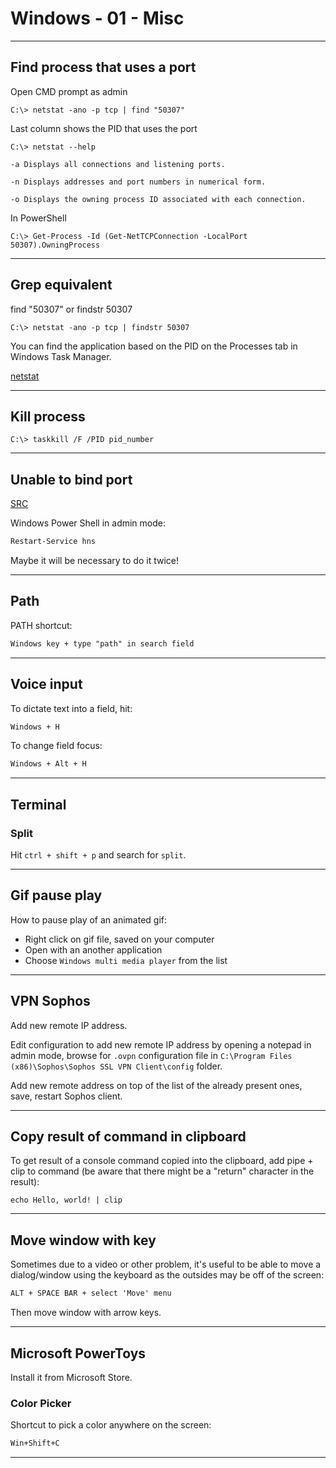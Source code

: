 # Windows - 01 - Misc

---

## Find process that uses a port

Open CMD prompt as admin

```console
C:\> netstat -ano -p tcp | find "50307"
```

Last column shows the PID that uses the port

```console
C:\> netstat --help

-a Displays all connections and listening ports.

-n Displays addresses and port numbers in numerical form.

-o Displays the owning process ID associated with each connection.
```

In PowerShell

```console
C:\> Get-Process -Id (Get-NetTCPConnection -LocalPort 50307).OwningProcess
```

---

## Grep equivalent

find "50307" or findstr 50307

```console
C:\> netstat -ano -p tcp | findstr 50307
```

You can find the application based on the PID on the Processes tab in Windows Task Manager.

[netstat](https://learn.microsoft.com/en-us/windows-server/administration/windows-commands/netstat)

---

## Kill process

```console
C:\> taskkill /F /PID pid_number
```

---

## Unable to bind port

[SRC](https://stackoverflow.com/questions/15619921/an-attempt-was-made-to-access-a-socket-in-a-way-forbidden-by-its-access-permissi)

Windows Power Shell in admin mode:

```txt
Restart-Service hns
```

Maybe it will be necessary to do it twice!

---

## Path

PATH shortcut:

```txt
Windows key + type "path" in search field
```

---

## Voice input

To dictate text into a field, hit:

```txt
Windows + H
```

To change field focus:

```txt
Windows + Alt + H
```

---

## Terminal

### Split

Hit `ctrl + shift + p` and search for `split`.

---

## Gif pause play

How to pause play of an animated gif:

- Right click on gif file, saved on your computer  
- Open with an another application  
- Choose `Windows multi media player` from the list

---

## VPN Sophos

Add new remote IP address.

Edit configuration to add new remote IP address by opening a notepad in admin mode, browse for `.ovpn` configuration file in `C:\Program Files (x86)\Sophos\Sophos SSL VPN Client\config` folder.

Add new remote address on top of the list of the already present ones, save, restart Sophos client.

---

## Copy result of command in clipboard

To get result of a console command copied into the clipboard, add pipe + clip to command (be aware that there might be a "return" character in the result):

```console
echo Hello, world! | clip
```

---

## Move window with key

Sometimes due to a video or other problem, it's useful to be able to move a dialog/window using the keyboard as the outsides may be off of the screen:

```txt
ALT + SPACE BAR + select 'Move' menu
```

Then move window with arrow keys.

---

## Microsoft PowerToys

Install it from Microsoft Store.

### Color Picker

Shortcut to pick a color anywhere on the screen:

```txt
Win+Shift+C
```

---
